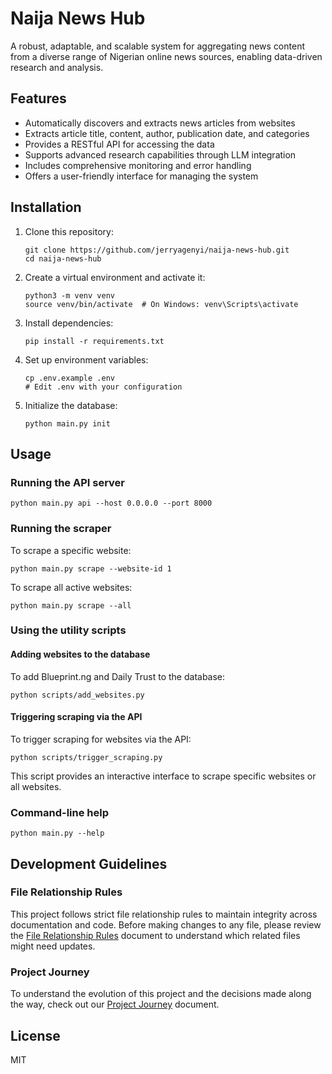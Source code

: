# Naija News Hub

A robust, adaptable, and scalable system for aggregating news content from a diverse range of Nigerian online news sources, enabling data-driven research and analysis.

## Features

- Automatically discovers and extracts news articles from websites
- Extracts article title, content, author, publication date, and categories
- Provides a RESTful API for accessing the data
- Supports advanced research capabilities through LLM integration
- Includes comprehensive monitoring and error handling
- Offers a user-friendly interface for managing the system

## Installation

1. Clone this repository:
   ```
   git clone https://github.com/jerryagenyi/naija-news-hub.git
   cd naija-news-hub
   ```

2. Create a virtual environment and activate it:
   ```
   python3 -m venv venv
   source venv/bin/activate  # On Windows: venv\Scripts\activate
   ```

3. Install dependencies:
   ```
   pip install -r requirements.txt
   ```

4. Set up environment variables:
   ```
   cp .env.example .env
   # Edit .env with your configuration
   ```

5. Initialize the database:
   ```
   python main.py init
   ```

## Usage

### Running the API server

```
python main.py api --host 0.0.0.0 --port 8000
```

### Running the scraper

To scrape a specific website:
```
python main.py scrape --website-id 1
```

To scrape all active websites:
```
python main.py scrape --all
```

### Using the utility scripts

#### Adding websites to the database

To add Blueprint.ng and Daily Trust to the database:
```
python scripts/add_websites.py
```

#### Triggering scraping via the API

To trigger scraping for websites via the API:
```
python scripts/trigger_scraping.py
```
This script provides an interactive interface to scrape specific websites or all websites.

### Command-line help

```
python main.py --help
```

## Development Guidelines

### File Relationship Rules

This project follows strict file relationship rules to maintain integrity across documentation and code. Before making changes to any file, please review the [File Relationship Rules](docs/dev/file-relationship-rules.md) document to understand which related files might need updates.

### Project Journey

To understand the evolution of this project and the decisions made along the way, check out our [Project Journey](docs/pm/project-journey.md) document.

## License

MIT
